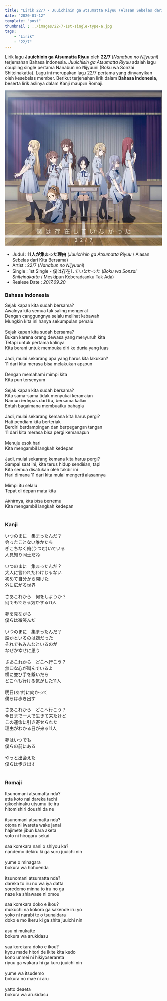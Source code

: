 ```yaml
---
title: "Lirik 22/7 - Juuichinin ga Atsumatta Riyuu (Alasan Sebelas dari Kita Bersama)"
date: "2020-01-12"
template: "post"
thumbnail : ../images/22-7-1st-single-type-a.jpg
tags:
    - "Lirik"
    - "22/7"
---
```


Lirik lagu **Juuichinin ga Atsumatta Riyuu** oleh **22/7** (*Nanabun no Nijyuuni*) terjemahan Bahasa Indonesia. *Juuichinin ga Atsumatta Riyuu* adalah lagu coupling single pertama Nanabun no Nijyuuni (Boku wa Sonzai Shiteinakatta). Lagu ini merupakan lagu 22/7 pertama yang dinyanyikan oleh kesebelas member. Berikut terjemahan lirik dalam **Bahasa Indonesia**, beserta lirik aslinya dalam Kanji maupun Romaji.

<div class="cdcover">
	<img src="../images/22-7-1st-single-type-a.jpg" alt="22/7 1st Single Limited Edition Type A"/>
</div>

- Judul : **11人が集まった理由** (*Juuichinin ga Atsumatta Riyuu* / Alasan Sebelas dari Kita Bersama)
- Artist : 22/7 (*Nanabun no Nijyuuni*)
- Single : 1st Single - 僕は存在していなかった (*Boku wa Sonzai Shiteinakatta* / Meskipun Keberadaanku Tak Ada)
- Realese Date : *2017.09.20*

### Bahasa Indonesia
Sejak kapan kita sudah bersama?<br>
Awalnya kita semua tak saling mengenal<br>
Dengan canggungnya selalu melihat kebawah<br>
Mungkin kita ini hanya sekumpulan pemalu<br>
<br>
Sejak kapan kita sudah bersama?<br>
Bukan karena orang dewasa yang menyuruh kita<br>
Tetapi untuk pertama kalinya<br>
Kita berani untuk membuka diri ke dunia yang luas<br>
<br>
Jadi, mulai sekarang apa yang harus kita lakukan?<br>
11 dari kita merasa bisa melakukan apapun<br>
<br>
Dengan memahami mimpi kita<br>
Kita pun tersenyum<br>
<br>
Sejak kapan kita sudah bersama?<br>
Kita sama-sama tidak menyukai keramaian<br>
Namun terlepas dari itu, bersama kalian<br>
Entah bagaimana membuatku bahagia<br>
<br>
Jadi, mulai sekarang kemana kita harus pergi?<br>
Hati pendiam kita berteriak<br>
Berdiri berdampingan dan berpegangan tangan<br>
11 dari kita merasa bisa pergi kemanapun<br>
<br>
Menuju esok hari<br>
Kita mengambil langkah kedepan<br>
<br>
Jadi, mulai sekarang kemana kita harus pergi?<br>
Sampai saat ini, kita terus hidup sendirian, tapi<br>
Kita semua disatukan oleh takdir ini<br>
Hari dimana 11 dari kita mulai mengerti alasannya<br>
<br>
Mimpi itu selalu<br>
Tepat di depan mata kita<br>
<br>
Akhirnya, kita bisa bertemu<br>
Kita mengambil langkah kedepan<br>
<br>

### Kanji
いつのまに　集まったんだ？<br>
会ったことない誰かたち<br>
ぎこちなく俯(うつむ)いている<br>
人見知り同士だね<br>
<br>
いつのまに　集まったんだ？<br>
大人に言われたわけじゃない<br>
初めて自分から開けた<br>
外に広がる世界<br>
<br>
さあこれから　何をしようか？<br>
何でもできる気がする11人<br>
<br>
夢を見ながら<br>
僕らは微笑んだ<br>
<br>
いつのまに　集まったんだ？<br>
誰かといるのは嫌だった<br>
それでもみんなといるのが<br>
なぜか幸せに思う<br>
<br>
さあこれから　どこへ行こう？<br>
無口な心が叫んでいるよ<br>
横に並び手を繋いだら<br>
どこへも行ける気がした11人<br>
<br>
明日(あす)に向かって<br>
僕らは歩き出す<br>
<br>
さあこれから　どこへ行こう？<br>
今日まで一人で生きて来たけど<br>
この運命に引き寄せられた<br>
理由がわかる日が来る11人<br>
<br>
夢はいつでも<br>
僕らの前にある<br>
<br>
やっと出会えた<br>
僕らは歩き出す<br>
<br>

### Romaji
Itsunomani atsumatta nda?<br>
atta koto nai dareka tachi<br>
gikochinaku utsumu ite iru<br>
hitomishiri doushi da ne<br>
<br>
itsunomani atsumatta nda?<br>
otona ni iwareta wake janai<br>
hajimete jibun kara aketa<br>
soto ni hirogaru sekai<br>
<br>
saa korekara nani o shiyou ka?<br>
nandemo dekiru ki ga suru juuichi nin<br>
<br>
yume o minagara<br>
bokura wa hohoenda<br>
<br>
itsunomani atsumatta nda?<br>
dareka to iru no wa iya datta<br>
soredemo minna to iru no ga<br>
naze ka shiawase ni omou<br>
<br>
saa korekara doko e ikou?<br>
mukuchi na kokoro ga sakende iru yo<br>
yoko ni narabi te o tsunaidara<br>
doko e mo ikeru ki ga shita juuichi nin<br>
<br>
asu ni mukatte<br>
bokura wa arukidasu<br>
<br>
saa korekara doko e ikou?<br>
kyou made hitori de ikite kita kedo<br>
kono unmei ni hikiyoserareta<br>
riyuu ga wakaru hi ga kuru juuichi nin<br>
<br>
yume wa itsudemo<br>
bokura no mae ni aru<br>
<br>
yatto deaeta<br>
bokura wa arukidasu<br>
<br>
